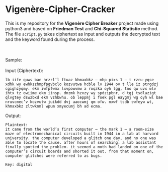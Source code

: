 # Vigenère-Cipher-Cracker
This is my repository for the **Vigenère Cipher Breaker** project made using python3 and based on **Friedman Test** and **Chi-Squared Statistic** method.
<br>
The file ```script.py``` takes ciphertext as input and outputs the decrypted text and the keyword found during the process. <br> <br> <br>



Sample: <br> <br>
Input (Ciphertext):
```
lb iife quws bae hrzrl’l ftuaz khmaxbkz – mhp pixs 1 – t rzru-yqse xdhk wy ewhkzzhmpfpgvbclo kozvutwa hcble lv 1944 ov t lle iz ptrgdzj cgighzyqmy. ekm iwfpfwmx lxvpowvmw a roqzka oyh lgg, tno qw uvx wlv ihtx tz owiime ekm iinsp. dnzmk hzxzy wy spdzipbnr, d tgj tsdlazigt qlvgtey dswzbxd ekm vzhbwhu. ob leppmj i foek pgl eaygmj wg oyh wl bae nruvcmec’v kozvutw juikdd dvj aaocwmj qm ofw. nxwf tsdb swfeyw wt, khmaxbkz zltwknml wpum xmyecumj bh ad ecma.
```

Output:<br>
```
Plaintext:
it came from the world’s first computer – the mark 1 – a room-size maze of electromechanical circuits built in 1944 in a lab at harvard university. the computer developed a glitch one day, and no one was able to locate the cause. after hours of searching, a lab assistant finally spotted the problem. it seemed a moth had landed on one of the computer’s circuit boards and shorted it out. from that moment on, computer glitches were referred to as bugs.

Key: digital
```
